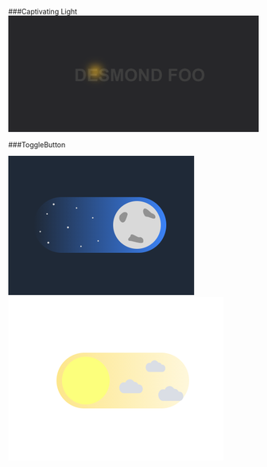 ###Captivating Light
![Alt text](ImageforREADME/image.png)

###ToggleButton

![Alt text](ImageforREADME/darkmode.png)
![Alt text](ImageforREADME/lightmode.png)
